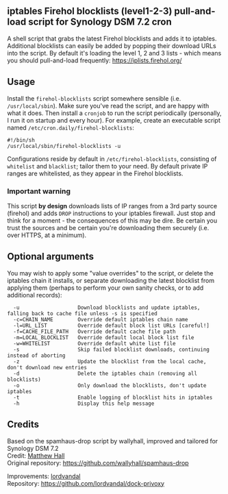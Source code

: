## iptables Firehol blocklists (level1-2-3) pull-and-load script for Synology DSM 7.2 cron
A shell script that grabs the latest Firehol blocklists and adds it to iptables.
Additional blocklists can easily be added by popping their download URLs into the script.
By default it's loading the level 1, 2 and 3 lists - which means you should pull-and-load frequently: https://iplists.firehol.org/

## Usage
Install the `firehol-blocklists` script somewhere sensible (i.e. `/usr/local/sbin`).  Make sure you've read the script, and are happy with what it does.
Then install a `cronjob` to run the script periodically (personally, I run it on startup and every hour).
For example, create an executable script named `/etc/cron.daily/firehol-blocklists`:
```
#!/bin/sh
/usr/local/sbin/firehol-blocklists -u
```
Configurations reside by default in `/etc/firehol-blocklists`, consisting of `whitelist` and `blacklist`; tailor them to your need.
By default private IP ranges are whitelisted, as they appear in the Firehol blocklists.

### Important warning
This script **by design** downloads lists of IP ranges from a 3rd party source (firehol) and adds `DROP` instructions to your iptables firewall.
Just stop and think for a moment - the consequences of this may be dire.  Be certain you trust the sources and be certain you're downloading them securely (i.e. over HTTPS, at a minimum).

## Optional arguments
You may wish to apply some "value overrides" to the script, or delete the iptables chain it installs, or separate downloading the latest blocklist from applying them (perhaps to perform your own sanity checks, or to add additional records):

```
  -u                   Download blocklists and update iptables, falling back to cache file unless -s is specified
  -c=CHAIN_NAME        Override default iptables chain name
  -l=URL_LIST          Override default block list URLs [careful!]
  -f=CACHE_FILE_PATH   Override default cache file path
  -m=LOCAL_BLOCKLIST   Override default local block list file
  -w=WHITELIST         Override default white list file
  -s                   Skip failed blocklist downloads, continuing instead of aborting
  -z                   Update the blocklist from the local cache, don't download new entries
  -d                   Delete the iptables chain (removing all blocklists)
  -o                   Only download the blocklists, don't update iptables
  -t                   Enable logging of blocklist hits in iptables
  -h                   Display this help message

```

## Credits
Based on the spamhaus-drop script by wallyhall, improved and tailored for Synology DSM 7.2<br>
Credit: [Matthew Hall](https://github.com/wallyhall)<br>
Original repository: https://github.com/wallyhall/spamhaus-drop

Improvements: [lordvandal](https://github.com/lordvandal)<br>
Repository: https://github.com/lordvandal/dock-privoxy
